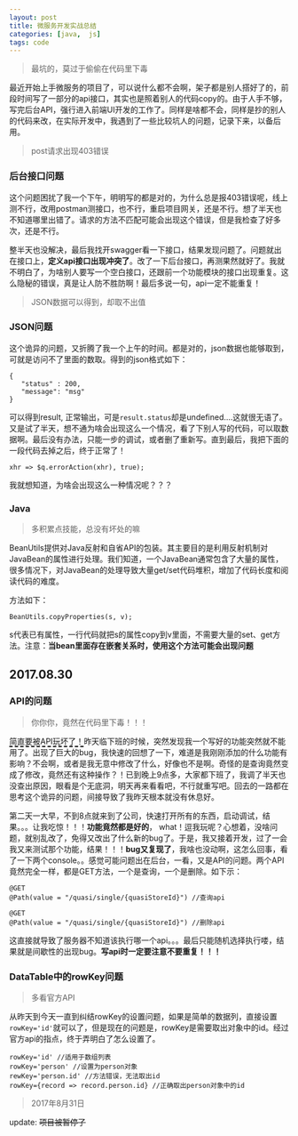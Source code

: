 ```yaml
---
layout: post
title: 微服务开发实战总结
categories: [java,  js]
tags: code
---
```


> 最坑的，莫过于偷偷在代码里下毒

最近开始上手微服务的项目了，可以说什么都不会啊，架子都是别人搭好了的，前段时间写了一部分的api接口，其实也是照着别人的代码copy的。由于人手不够，写完后台API，强行进入前端UI开发的工作了。同样是啥都不会，同样是抄的别人的代码来改，在实际开发中，我遇到了一些比较坑人的问题，记录下来，以备后用。

> post请求出现403错误

### 后台接口问题

这个问题困扰了我一个下午，明明写的都是对的，为什么总是报403错误呢，线上测不行，改用postman测接口，也不行，重启项目网关，还是不行。想了半天也不知道哪里出错了。请求的方法不匹配可能会出现这个错误，但是我检查了好多次，还是不行。

整半天也没解决，最后我找开swagger看一下接口，结果发现问题了。问题就出在接口上，**定义api接口出现冲突了**。改了一下后台接口，再测果然就好了。我就不明白了，为啥别人要写一个空白接口，还跟前一个功能模块的接口出现重复。这么隐秘的错误，真是让人防不胜防啊！最后多说一句，api一定不能重复！

> JSON数据可以得到，却取不出值

### JSON问题

这个诡异的问题，又折腾了我一个上午的时间。都是对的，json数据也能够取到，可就是访问不了里面的数取。得到的json格式如下：

```
{
   "status" : 200,
   "message": "msg"
}
```
可以得到result, 正常输出，可是`result.status`却是undefined....这就很无语了。又是试了半天，想不通为啥会出现这么一个情况，看了下别人写的代码，可以取数据啊。最后没有办法，只能一步的调试，或者删了重新写。直到最后，我把下面的一段代码去掉之后，终于正常了！
```
xhr => $q.errorAction(xhr), true);
```
我就想知道，为啥会出现这么一种情况呢？？？

### Java

>多积累点技能，总没有坏处的嘛

BeanUtils提供对Java反射和自省API的包装。其主要目的是利用反射机制对JavaBean的属性进行处理。我们知道，一个JavaBean通常包含了大量的属性，很多情况下，对JavaBean的处理导致大量get/set代码堆积，增加了代码长度和阅读代码的难度。

方法如下：
```
BeanUtils.copyProperties(s, v); 
```

s代表已有属性，一行代码就把s的属性copy到v里面，不需要大量的set、get方法。注意：**当bean里面存在嵌套关系时，使用这个方法可能会出现问题**

## 2017.08.30
### API的问题

>你你你，竟然在代码里下毒！！！

<span style="border-bottom:2px dashed black;">简直要被API玩坏了！</span>昨天临下班的时候，突然发现我一个写好的功能突然就不能用了。出现了巨大的bug，我快速的回想了一下，难道是我刚刚添加的什么功能有影响？不会啊，或者是我无意中修改了什么，好像也不是啊。奇怪的是查询竟然变成了修改，竟然还有这种操作？！已到晚上9点多，大家都下班了，我调了半天也没查出原因，眼看是个无底洞，明天再来看看吧，不行就重写吧。回去的一路都在思考这个诡异的问题，间接导致了我昨天根本就没有休息好。

第二天一大早，不到8点就来到了公司，快速打开所有的东西，启动调试，结果。。。让我吃惊！！！**功能竟然都是好的**， what！逗我玩呢？心想着，没啥问题，就别乱改了，免得又改出了什么新的bug了。于是，我又接着开发，过了一会我又来测试那个功能，结果！！！**bug又复现了**，我啥也没动啊，这怎么回事，看了一下两个console。。感觉可能问题出在后台，一看，又是API的问题。两个API竟然完全一样，都是GET方法，一个是查询，一个是删除。如下示：
```
@GET
@Path(value = "/quasi/single/{quasiStoreId}") //查询api

@GET
@Path(value = "/quasi/single/{quasiStoreId}") //删除api
```
这直接就导致了服务器不知道该执行哪一个api。。。最后只能随机选择执行喽，结果就是间歇性的出现bug。**写api时一定要注意不要重复！！！**

### DataTable中的rowKey问题
>多看官方API

从昨天到今天一直到纠结rowKey的设置问题，如果是简单的数据列，直接设置`rowKey='id'`就可以了，但是现在的问题是，rowKey是需要取出对象中的id。经过官方api的指点，终于弄明白了怎么设置了。

```
rowKey='id' //适用于数组列表
rowKey='person' //设置为person对象
rewKey='person.id' //方法错误，无法取出id
rowKey={record => record.person.id} //正确取出person对象中的id
```

> 2017年8月31日

update: <del>项目被暂停了<del>